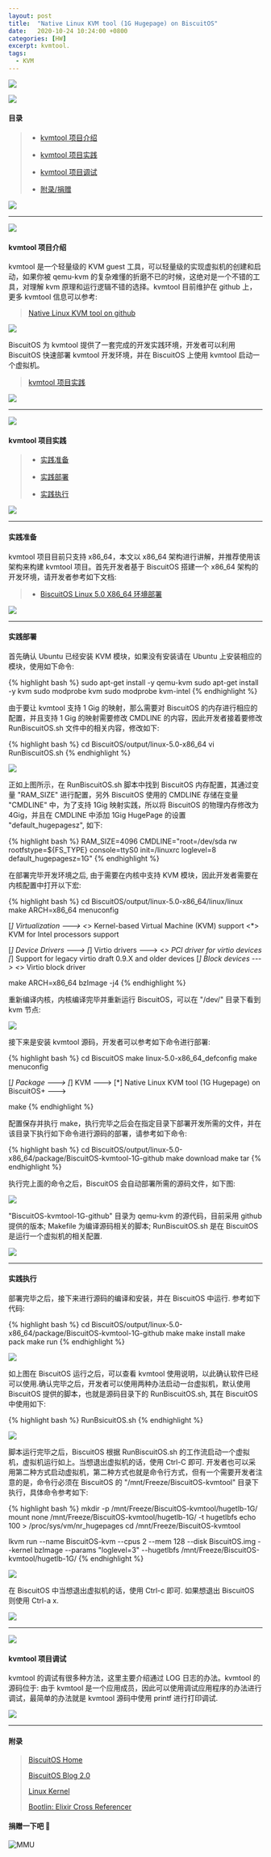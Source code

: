 ```yaml
---
layout: post
title:  "Native Linux KVM tool (1G Hugepage) on BiscuitOS"
date:   2020-10-24 10:24:00 +0800
categories: [HW]
excerpt: kvmtool.
tags:
  - KVM
---
```


![](/assets/PDB/BiscuitOS/kernel/IND00000L0.PNG)

![](/assets/PDB/RPI/RPI100100.png)

#### 目录

> - [kvmtool 项目介绍](#A)
>
> - [kvmtool 项目实践](#C)
>
> - [kvmtool 项目调试](#D)
>
> - [附录/捐赠](#Z0)

![](/assets/PDB/BiscuitOS/kernel/IND000100.png)

----------------------------------

<span id="A"></span>

![](/assets/PDB/BiscuitOS/kernel/IND00000T.jpg)

#### kvmtool 项目介绍

kvmtool 是一个轻量级的 KVM guest 工具，可以轻量级的实现虚拟机的创建和启动，如果你被 qemu-kvm 的复杂难懂的折磨不已的时候，这绝对是一个不错的工具，对理解 kvm 原理和运行逻辑不错的选择。kvmtool 目前维护在 github 上，更多 kvmtool 信息可以参考:

> [Native Linux KVM tool on github](https://github.com/kvmtool/kvmtool)

![](/assets/PDB/HK/HK000763.png)

BiscuitOS 为 kvmtool 提供了一套完成的开发实践环境，开发者可以利用 BiscuitOS 快速部署 kvmtool 开发环境，并在 BiscuitOS 上使用 kvmtool 启动一个虚拟机。

> [kvmtool 项目实践](#C)

![](/assets/PDB/BiscuitOS/kernel/IND000100.png)

----------------------------------

<span id="C"></span>

![](/assets/PDB/BiscuitOS/kernel/IND00000I.jpg)

#### kvmtool 项目实践

> - [实践准备](#C0000)
>
> - [实践部署](#C0001)
>
> - [实践执行](#C0002)

![](/assets/PDB/BiscuitOS/kernel/IND000100.png)

--------------------------------------------

#### <span id="C0000">实践准备</span>

kvmtool 项目目前只支持 x86_64，本文以 x86_64 架构进行讲解，并推荐使用该架构来构建 kvmtool 项目。首先开发者基于 BiscuitOS 搭建一个 x86_64 架构的开发环境，请开发者参考如下文档:

> - [BiscuitOS Linux 5.0 X86_64 环境部署](/blog/Linux-5.0-x86_64-Usermanual/)

![](/assets/PDB/BiscuitOS/kernel/IND000100.png)

--------------------------------------------

#### <span id="C0001">实践部署</span>

首先确认 Ubuntu 已经安装 KVM 模块，如果没有安装请在 Ubuntu 上安装相应的模块，使用如下命令:

{% highlight bash %}
sudo apt-get install -y qemu-kvm 
sudo apt-get install -y kvm
sudo modprobe kvm
sudo modprobe kvm-intel
{% endhighlight %}

由于要让 kvmtool 支持 1 Gig 的映射，那么需要对 BiscuitOS 的内存进行相应的配置，并且支持 1 Gig 的映射需要修改 CMDLINE 的内容，因此开发者接着要修改 RunBiscuitOS.sh 文件中的相关内容，修改如下:

{% highlight bash %}
cd BiscuitOS/output/linux-5.0-x86_64
vi RunBiscuitOS.sh
{% endhighlight %}

![](/assets/PDB/HK/HK000746.png)

正如上图所示，在 RunBiscuitOS.sh 脚本中找到 BiscuitOS 内存配置，其通过变量 "RAM_SIZE" 进行配置，另外 BiscuitOS 使用的 CMDLINE 存储在变量 "CMDLINE" 中，为了支持 1Gig 映射实践，所以将 BiscuitOS 的物理内存修改为 4Gig，并且在 CMDLINE 中添加 1Gig HugePage 的设置 "default_hugepagesz", 如下:

{% highlight bash %}
RAM_SIZE=4096
CMDLINE="root=/dev/sda rw rootfstype=${FS_TYPE} console=ttyS0 init=/linuxrc loglevel=8 default_hugepagesz=1G"
{% endhighlight %}

在部署完毕开发环境之后, 由于需要在内核中支持 KVM 模块，因此开发者需要在内核配置中打开以下宏:

{% highlight bash %}
cd BiscuitOS/output/linux-5.0-x86_64/linux/linux
make ARCH=x86_64 menuconfig

  [*] Virtualization  --->
      <*> Kernel-based Virtual Machine (KVM) support
      <*>   KVM for Intel processors support

  [*] Device Drivers  --->
      [*] Virtio drivers  --->
          <*>   PCI driver for virtio devices
          [*]     Support for legacy virtio draft 0.9.X and older devices
      [*] Block devices  --->
          <*>   Virtio block driver

make ARCH=x86_64 bzImage -j4
{% endhighlight %}

重新编译内核，内核编译完毕并重新运行 BiscuitOS，可以在 "/dev/" 目录下看到 kvm 节点:

![](/assets/PDB/HK/HK000587.png)

接下来是安装 kvmtool 源码，开发者可以参考如下命令进行部署:

{% highlight bash %}
cd BiscuitOS
make linux-5.0-x86_64_defconfig
make menuconfig 

  [*] Package  --->
      [*] KVM  --->
          [*] Native Linux KVM tool (1G Hugepage) on BiscuitOS+  --->

make
{% endhighlight %}

配置保存并执行 make，执行完毕之后会在指定目录下部署开发所需的文件，并在该目录下执行如下命令进行源码的部署，请参考如下命令:

{% highlight bash %}
cd BiscuitOS/output/linux-5.0-x86_64/package/BiscuitOS-kvmtool-1G-github
make download
make tar
{% endhighlight %}

执行完上面的命令之后，BiscuitOS 会自动部署所需的源码文件，如下图:

![](/assets/PDB/HK/HK000768.png)

"BiscuitOS-kvmtool-1G-github" 目录为 qemu-kvm 的源代码，目前采用 github 提供的版本; Makefile 为编译源码相关的脚本; RunBiscuitOS.sh 是在 BiscuitOS 是运行一个虚拟机的相关配置.

![](/assets/PDB/BiscuitOS/kernel/IND000100.png)

--------------------------------------------

#### <span id="C0002">实践执行</span>

部署完毕之后，接下来进行源码的编译和安装，并在 BiscuitOS 中运行. 参考如下代码:

{% highlight bash %}
cd BiscuitOS/output/linux-5.0-x86_64/package/BiscuitOS-kvmtool-1G-github
make
make install
make pack
make run
{% endhighlight %}

![](/assets/PDB/HK/HK000763.png)

如上图在 BiscuitOS 运行之后，可以查看 kvmtool 使用说明，以此确认软件已经可以使用.确认完毕之后，开发者可以使用两种办法启动一台虚拟机，默认使用 BiscuitOS 提供的脚本，也就是源码目录下的 RunBiscuitOS.sh, 其在 BiscuitOS 中使用如下:

{% highlight bash %}
RunBsicuitOS.sh
{% endhighlight %}

![](/assets/PDB/HK/HK000765.png)

脚本运行完毕之后，BiscuitOS 根据 RunBiscuitOS.sh 的工作流启动一个虚拟机，虚拟机运行如上。当想退出虚拟机的话，使用 Ctrl-C 即可. 开发者也可以采用第二种方式启动虚拟机，第二种方式也就是命令行方式，但有一个需要开发者注意的是，命令行必须在 BiscuitOS 的 "/mnt/Freeze/BiscuitOS-kvmtool" 目录下执行，具体命令参考如下:

{% highlight bash %}
mkdir -p /mnt/Freeze/BiscuitOS-kvmtool/hugetlb-1G/
mount none /mnt/Freeze/BiscuitOS-kvmtool/hugetlb-1G/ -t hugetlbfs
echo 100 > /proc/sys/vm/nr_hugepages
cd /mnt/Freeze/BiscuitOS-kvmtool

lkvm run --name BiscuitOS-kvm --cpus 2 --mem 128 --disk BiscuitOS.img --kernel bzImage --params "loglevel=3" --hugetlbfs /mnt/Freeze/BiscuitOS-kvmtool/hugetlb-1G/
{% endhighlight %}

![](/assets/PDB/HK/HK000766.png)

在 BiscuitOS 中当想退出虚拟机的话，使用 Ctrl-c 即可. 如果想退出 BiscuitOS 则使用 Ctrl-a x.

![](/assets/PDB/BiscuitOS/kernel/IND000100.png)

----------------------------------

<span id="D"></span>

![](/assets/PDB/BiscuitOS/kernel/IND00000F.jpg)

#### kvmtool 项目调试

kvmtool 的调试有很多种方法，这里主要介绍通过 LOG 日志的办法。kvmtool 的源码位于:
由于 kvmtool 是一个应用成员，因此可以使用调试应用程序的办法进行调试，最简单的办法就是 kvmtool 源码中使用 printf 进行打印调试.

![](/assets/PDB/BiscuitOS/kernel/IND000100.png)

-----------------------------------------------

#### <span id="Z0">附录</span>

> [BiscuitOS Home](https://biscuitos.github.io/)
>
> [BiscuitOS Blog 2.0](/blog/BiscuitOS_Catalogue/)
>
> [Linux Kernel](https://www.kernel.org/)
>
> [Bootlin: Elixir Cross Referencer](https://elixir.bootlin.com/linux/latest/source)
>

#### 捐赠一下吧 🙂

![MMU](/assets/PDB/BiscuitOS/kernel/HAB000036.jpg)
